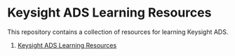 # Keysight ADS Learning Resources

This repository contains a collection of resources for learning Keysight ADS.

01. [Keysight ADS Learning Resources](./keysight-ads-learning-resources.html)

